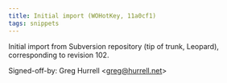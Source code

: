 ```yaml
---
title: Initial import (WOHotKey, 11a0cf1)
tags: snippets
---
```


Initial import from Subversion repository (tip of trunk, Leopard), corresponding to revision 102.

Signed-off-by: Greg Hurrell &lt;greg@hurrell.net&gt;
